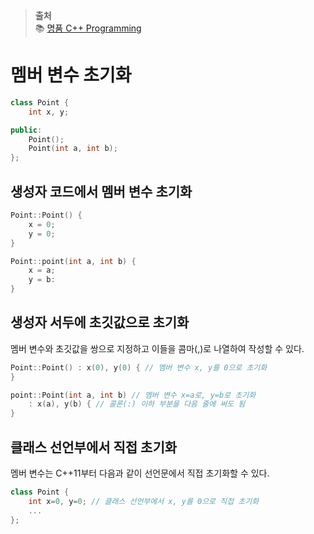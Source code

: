 > **출처** <br>
> 📚 [명품 C++ Programming](https://product.kyobobook.co.kr/detail/S000001076322)

# 멤버 변수 초기화

```c++
class Point {
    int x, y;

public:
    Point();
    Point(int a, int b);
};
```

## 생성자 코드에서 멤버 변수 초기화

```c++
Point::Point() {
    x = 0;
    y = 0;
}

Point::point(int a, int b) {
    x = a;
    y = b:
}
```

## 생성자 서두에 초깃값으로 초기화

멤버 변수와 초깃값을 쌍으로 지정하고 이들을 콤마(,)로 나열하여 작성할 수 있다.

```c++
Point::Point() : x(0), y(0) { // 멤버 변수 x, y를 0으로 초기화
}

point::Point(int a, int b) // 멤버 변수 x=a로, y=b로 초기화
    : x(a), y(b) { // 콜론(:) 이하 부분을 다음 줄에 써도 됨
}
```

## 클래스 선언부에서 직접 초기화

멤버 변수는 C++11부터 다음과 같이 선언문에서 직접 초기화할 수 있다.

```c++
class Point {
    int x=0, y=0; // 클래스 선언부에서 x, y를 0으로 직접 초기화
    ...
};
```